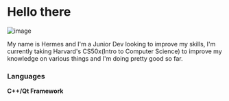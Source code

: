 # Hello there
![image](https://user-images.githubusercontent.com/71678062/111553050-df321900-8783-11eb-9522-18c2360e912c.png)

  My name is Hermes and I'm a Junior Dev looking to improve my skills, I'm currently taking Harvard's CS50x(Intro to Computer Science) to improve my knowledge on various things     and I'm doing pretty good so far.
  
  ### Languages
  **C++/Qt Framework**


